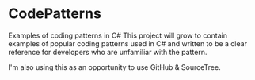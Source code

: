 # CodePatterns
Examples of coding patterns in C#
This project will grow to contain examples of popular coding patterns used in C# and written to be a clear reference for developers who are unfamiliar with the pattern.

I'm also using this as an opportunity to use GitHub & SourceTree.
